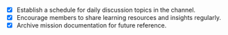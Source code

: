 - [x] Establish a schedule for daily discussion topics in the channel.
- [x] Encourage members to share learning resources and insights regularly.
- [x] Archive mission documentation for future reference.